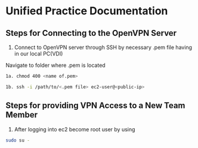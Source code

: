 # Unified Practice Documentation

## Steps for Connecting to the OpenVPN Server 

1. Connect to  OpenVPN server through SSH by necessary .pem file having in our local PC(VDI)
   
Navigate to folder where .pem is located
```bash
1a. chmod 400 <name of.pem>
```
```bash
1b. ssh -i /path/to/<.pem file> ec2-user@<public-ip>
```
## Steps for providing VPN Access to a New Team Member
1. After logging into ec2 become root user by using
```bash
sudo su -
```





